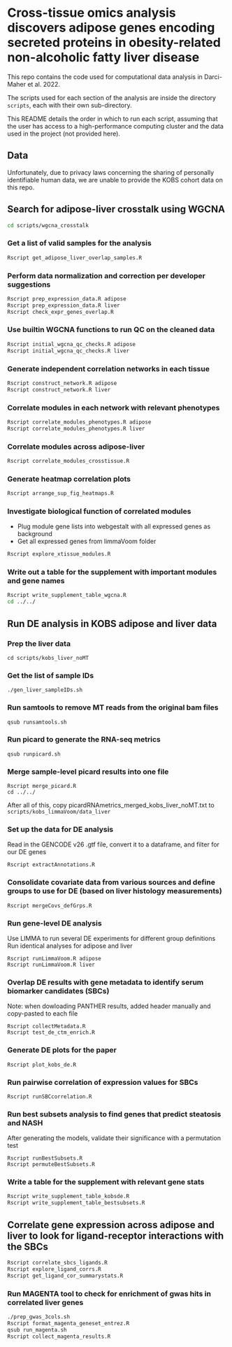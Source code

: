 # Cross-tissue omics analysis discovers adipose genes encoding secreted proteins in obesity-related non-alcoholic fatty liver disease

This repo contains the code used for computational data analysis in Darci-Maher et al. 2022.

The scripts used for each section of the analysis are inside the directory `scripts`, each with their own sub-directory. 

This README details the order in which to run each script, assuming that the user has access to a high-performance computing cluster and the data used in the project (not provided here).

## Data
Unfortunately, due to privacy laws concerning the sharing of personally identifiable human data, we are unable to provide the KOBS cohort data on this repo.

## Search for adipose-liver crosstalk using WGCNA

```bash
cd scripts/wgcna_crosstalk
```

### Get a list of valid samples for the analysis
```bash
Rscript get_adipose_liver_overlap_samples.R
```

### Perform data normalization and correction per developer suggestions
```bash
Rscript prep_expression_data.R adipose
Rscript prep_expression_data.R liver
Rscript check_expr_genes_overlap.R
```

### Use builtin WGCNA functions to run QC on the cleaned data
```bash
Rscript initial_wgcna_qc_checks.R adipose
Rscript initial_wgcna_qc_checks.R liver
```

### Generate independent correlation networks in each tissue
```bash
Rscript construct_network.R adipose
Rscript construct_network.R liver
```

### Correlate modules in each network with relevant phenotypes
```bash
Rscript correlate_modules_phenotypes.R adipose
Rscript correlate_modules_phenotypes.R liver
```

### Correlate modules across adipose-liver
```bash
Rscript correlate_modules_crosstissue.R
```

### Generate heatmap correlation plots
```bash
Rscript arrange_sup_fig_heatmaps.R
```

### Investigate biological function of correlated modules

* Plug module gene lists into webgestalt with all expressed genes as background
* Get all expressed genes from limmaVoom folder

```bash
Rscript explore_xtissue_modules.R
```

### Write out a table for the supplement with important modules and gene names
```bash
Rscript write_supplement_table_wgcna.R
cd ../../
```

## Run DE analysis in KOBS adipose and liver data

### Prep the liver data

```
cd scripts/kobs_liver_noMT
```

### Get the list of sample IDs
```
./gen_liver_sampleIDs.sh
```

### Run samtools to remove MT reads from the original bam files
```
qsub runsamtools.sh
```

### Run picard to generate the RNA-seq metrics
```
qsub runpicard.sh
```

### Merge sample-level picard results into one file
```
Rscript merge_picard.R
cd ../../
```

After all of this, copy picardRNAmetrics_merged_kobs_liver_noMT.txt to `scripts/kobs_limmaVoom/data_liver`

### Set up the data for DE analysis
Read in the GENCODE v26 .gtf file, convert it to a dataframe, and filter for our DE genes
```{bash}
Rscript extractAnnotations.R
```

### Consolidate covariate data from various sources and define groups to use for DE (based on liver histology measurements)
```{bash}
Rscript mergeCovs_defGrps.R
```

### Run gene-level DE analysis
Use LIMMA to run several DE experiments for different group definitions
Run identical analyses for adipose and liver
```{bash}
Rscript runLimmaVoom.R adipose
Rscript runLimmaVoom.R liver
```

### Overlap DE results with gene metadata to identify serum biomarker candidates (SBCs)
Note: when dowloading PANTHER results, added header manually and copy-pasted to each file
```{bash}
Rscript collectMetadata.R
Rscript test_de_ctm_enrich.R
```

### Generate DE plots for the paper
```
Rscript plot_kobs_de.R
```

### Run pairwise correlation of expression values for SBCs
```{bash}
Rscript runSBCcorrelation.R
```

### Run best subsets analysis to find genes that predict steatosis and NASH
After generating the models, validate their significance with a permutation test
```{bash}
Rscript runBestSubsets.R
Rscript permuteBestSubsets.R
```

### Write a table for the supplement with relevant gene stats
```bash
Rscript write_supplement_table_kobsde.R
Rscript write_supplement_table_bestsubsets.R
```



















## Correlate gene expression across adipose and liver to look for ligand-receptor interactions with the SBCs

```bash
Rscript correlate_sbcs_ligands.R 
Rscript explore_ligand_corrs.R 
Rscript get_ligand_cor_summarystats.R
```

### Run MAGENTA tool to check for enrichment of gwas hits in correlated liver genes
```bash 
./prep_gwas_3cols.sh 
Rscript format_magenta_geneset_entrez.R
qsub run_magenta.sh
Rscript collect_magenta_results.R
```
